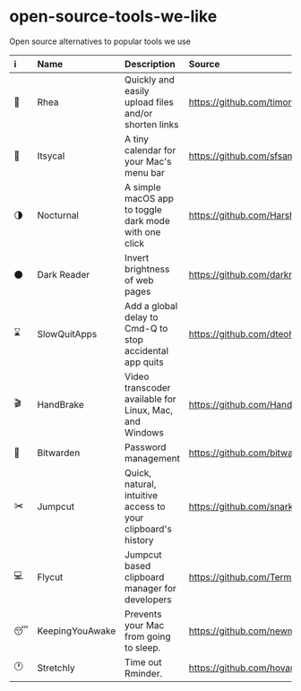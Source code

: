 # open-source-tools-we-like
Open source alternatives to popular tools we use

| :information_source: | Name  | Description | Source |
| :--- | :--- | :--- | :--- |
| :link: | Rhea  | Quickly and easily upload files and/or shorten links | https://github.com/timonus/Rhea |
| :calendar: | Itsycal | A tiny calendar for your Mac's menu bar | https://github.com/sfsam/itsycal |
| :last_quarter_moon: | Nocturnal | A simple macOS app to toggle dark mode with one click | https://github.com/HarshilShah/Nocturnal |
| :new_moon: | Dark Reader | Invert brightness of web pages | https://github.com/darkreader/darkreader |
| :hourglass: | SlowQuitApps | Add a global delay to Cmd-Q to stop accidental app quits | https://github.com/dteoh/SlowQuitApps |
| :clapper: | HandBrake | Video transcoder available for Linux, Mac, and Windows | https://github.com/HandBrake/HandBrake |
| :key: | Bitwarden | Password management | https://github.com/bitwarden |
| :scissors: | Jumpcut | Quick, natural, intuitive access to your clipboard's history | https://github.com/snark/jumpcut |
| :computer: | Flycut | Jumpcut based clipboard manager for developers | https://github.com/TermiT/Flycut |
| :sleeping: | KeepingYouAwake | Prevents your Mac from going to sleep. | https://github.com/newmarcel/KeepingYouAwake |
| :clock1: | Stretchly | Time out Rminder. | https://github.com/hovancik/stretchly |
